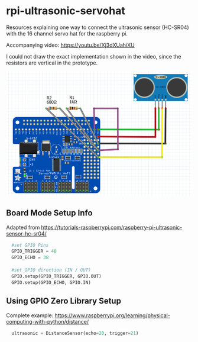 # rpi-ultrasonic-servohat
Resources explaining one way to connect the ultrasonic sensor (HC-SR04) with the 16 channel servo hat for the raspberry pi.

Accompanying video: https://youtu.be/Xj3dXUahiXU

I could not draw the exact implementation shown in the video, since the resistors are vertical in the prototype.

![Ultrasonic Sensor hard wired to Servo HAT](pi-hat-with-ultrasonic-sensor.png?raw=true)


## Board Mode Setup Info

Adapted from https://tutorials-raspberrypi.com/raspberry-pi-ultrasonic-sensor-hc-sr04/

```Python
  #set GPIO Pins
  GPIO_TRIGGER = 40
  GPIO_ECHO = 38
 
  #set GPIO direction (IN / OUT)
  GPIO.setup(GPIO_TRIGGER, GPIO.OUT)
  GPIO.setup(GPIO_ECHO, GPIO.IN)
```  
 
## Using GPIO Zero Library Setup

Complete example: https://www.raspberrypi.org/learning/physical-computing-with-python/distance/

```Python
  ultrasonic = DistanceSensor(echo=20, trigger=21)
``` 
